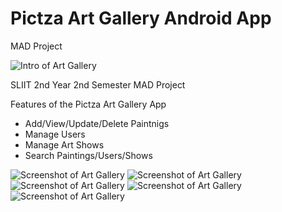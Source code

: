 # Pictza Art Gallery Android App 
 MAD Project

![Intro of Art Gallery]()
 
 SLIIT 2nd Year 2nd Semester MAD Project
 
 Features of the Pictza Art Gallery App
 - Add/View/Update/Delete Paintnigs
 - Manage Users
 - Manage Art Shows
 - Search Paintings/Users/Shows
  
![Screenshot of Art Gallery]()
![Screenshot of Art Gallery]()
![Screenshot of Art Gallery]()
![Screenshot of Art Gallery]()
![Screenshot of Art Gallery]()
